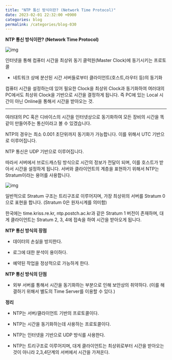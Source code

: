 ```yaml
---
title: "NTP 통신 방식이란? (Network Time Protocol)"
date: 2023-02-01 22:32:00 +0900
categories: blog
permalink: /categories/blog-030
---
```


**NTP 통신 방식이란? (Network Time Protocol)**

![img](https://img1.daumcdn.net/thumb/R1280x0/?scode=mtistory2&fname=https%3A%2F%2Ft1.daumcdn.net%2Fcfile%2Ftistory%2F99B86C465DA42DBA1B)

인터넷을 통해 컴퓨터 시간을 최상위 동기 클럭원(Master Clock)에 동기시키는 프로토콜 

- 네트워크 상에 분산된 시간 서버들로부터 클라이언트(호스트,라우터 등)의 동기화

컴퓨터 시간을 설정하는데 있어 필요한 Clock을 최상위 Clock과 동기화하여 여러대의 PC에서도 최상위 Clock을 기반으로 시간을 결정하게 됩니다. 즉 PC에 있는 Local 시간이 아닌 Online을 통해서 시간을 받아오는 것. 

---
여러대의 PC 혹은 디바이스의 시간을 인터넷상으로 동기화하여 모든 장비의 시간을 똑같이 만들어주는 통신이라고 볼 수 있겠습니다.

NTP의 경우는 최소 0.001 초단위까지 동기화가 가능합니다.  이를 위해서 UTC 기반으로 이루어집니다. 

NTP 통신은 UDP 기반으로 이루어집니다.

따라서 서버에서 브로드캐스팅 방식으로 시간의 정보가 전달이 되며, 이를 호스트가 받아서 시간을 설정하게 됩니다. 서버와 클라이언트의 계층을 표현하기 위해서 NTP는 Stratum이라는 용어를 사용합니다.

![img](https://img1.daumcdn.net/thumb/R1280x0/?scode=mtistory2&fname=https%3A%2F%2Ft1.daumcdn.net%2Fcfile%2Ftistory%2F99CEBE465DA42DB91A)

일반적으로 Stratum 구조는 트리구조로 이루어지며, 가장 최상위의 서버를 Stratum 0으로 표현을 합니다. (Stratum 0은 원자시계를 의미함)

한국에는 time.kriss.re.kr, ntp.postch.ac.kr과 같은 Stratum 1 버전이 존재하며, 대게 클라이언트는 Stratum 2, 3, 4에 접속을 하여 시간을 받아오게 됩니다. 


**NTP 통신 방식의 장점**

- 데이터의 손실을 방지한다.

- 로그에 대한 분석이 용이하다.

- 예약된 작업을 정상적으로 가능하게 한다.



**NTP 통신 방식의 단점**

- 외부 서버를 통해서 시간을 동기화하는 부분으로 인해 보안상의 취약하다. (이를 해결하기 위해서 별도의 Time Server를 이용할 수 있다.)


**정리**

- NTP는 서버/클라이언트 기반의 프로토콜이다.

- NTP는 시간을 동기화하는데 사용하는 프로토콜이다.

- NTP는 인터넷을 기반으로 UDP 방식를 사용한다.

- NTP는 트리구조로 이루어지며, 대게 클라이언트는 최상위로부터 시간을 받아오는 것이 아니라 2,3,4단계의 서버에서 시간을 가져온다.

